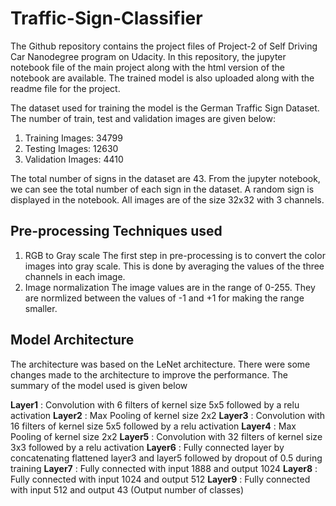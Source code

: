 # Traffic-Sign-Classifier
The Github repository contains the project files of Project-2 of Self Driving Car Nanodegree program on Udacity. In this repository, the jupyter notebook file of the main project along with the html version of the notebook are available. The trained model is also uploaded along with the readme file for the project. 

The dataset used for training the model is the German Traffic Sign Dataset. The number of train, test and validation images are given below:
1) Training Images: 34799
2) Testing Images: 12630
3) Validation Images: 4410

The total number of signs in the dataset are 43. From the jupyter notebook, we can see the total number of each sign in the dataset. A random sign is displayed in the notebook. All images are of the size 32x32 with 3 channels. 

## Pre-processing Techniques used
1) RGB to Gray scale
The first step in pre-processing is to convert the color images into gray scale. This is done by averaging the values of the three channels in each image. 
2) Image normalization
The image values are in the range of 0-255. They are normlized between the values of -1 and +1 for making the range smaller. 

## Model Architecture
The architecture was based on the LeNet architecture. There were some changes made to the architecture to improve the performance. The summary of the model used is given below

**Layer1** : Convolution with 6 filters of kernel size 5x5 followed by a relu activation
**Layer2** : Max Pooling of kernel size 2x2
**Layer3** : Convolution with 16 filters of kernel size 5x5 followed by a relu activation
**Layer4** : Max Pooling of kernel size 2x2
**Layer5** : Convolution with 32 filters of kernel size 3x3 followed by a relu activation
**Layer6** : Fully connected layer by concatenating flattened layer3 and layer5 followed by dropout of 0.5 during training
**Layer7** : Fully connected with input 1888 and output 1024
**Layer8** : Fully connected with input 1024 and output 512
**Layer9** : Fully connected with input 512 and output 43 (Output number of classes)
